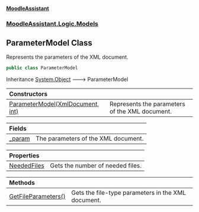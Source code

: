#### [MoodleAssistant](index.md 'index')
### [MoodleAssistant.Logic.Models](MoodleAssistant.Logic.Models.md 'MoodleAssistant.Logic.Models')

## ParameterModel Class

Represents the parameters of the XML document.

```csharp
public class ParameterModel
```

Inheritance [System.Object](https://docs.microsoft.com/en-us/dotnet/api/System.Object 'System.Object') &#129106; ParameterModel

| Constructors | |
| :--- | :--- |
| [ParameterModel(XmlDocument, int)](MoodleAssistant.Logic.Models.ParameterModel.ParameterModel(System.Xml.XmlDocument,int).md 'MoodleAssistant.Logic.Models.ParameterModel.ParameterModel(System.Xml.XmlDocument, int)') | Represents the parameters of the XML document. |

| Fields | |
| :--- | :--- |
| [_param](MoodleAssistant.Logic.Models.ParameterModel._param.md 'MoodleAssistant.Logic.Models.ParameterModel._param') | The parameters of the XML document. |

| Properties | |
| :--- | :--- |
| [NeededFiles](MoodleAssistant.Logic.Models.ParameterModel.NeededFiles.md 'MoodleAssistant.Logic.Models.ParameterModel.NeededFiles') | Gets the number of needed files. |

| Methods | |
| :--- | :--- |
| [GetFileParameters()](MoodleAssistant.Logic.Models.ParameterModel.GetFileParameters().md 'MoodleAssistant.Logic.Models.ParameterModel.GetFileParameters()') | Gets the file-type parameters in the XML document. |
